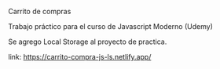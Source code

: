 Carrito de compras

Trabajo práctico para el curso de Javascript Moderno (Udemy)

Se agrego Local Storage al proyecto de practica.

link: https://carrito-compra-js-ls.netlify.app/


